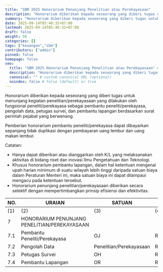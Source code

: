 ```yaml
---
title: "SBM 2025 Honorarium Penunjang Penelitian atau Perekayasaan"
description: "Honorarium diberikan kepada seseorang yang diberi tugas untuk menunjang kegiatan penelitian/perekayasaan"
summary: "Honorarium diberikan kepada seseorang yang diberi tugas untuk menunjang kegiatan penelitian/perekayasaan yang dilakukan oleh fungsional peneliti/perekayasa sebagai pembantu peneliti/perekayasa, pengolah data, petugas survei, dan pembantu lapangan berdasarkan surat perintah pejabat yang berwenang"
date: 2025-09-14T05:40:32+07:00
lastmod: 2025-09-14T05:40:32+07:00
draft: false
weight: 50
categories: []
tags: ["keuangan","sbm"]
contributors: ["admin"]
pinned: false
homepage: false
seo:
  title: "SBM 2025 Honorarium Penunjang Penelitian atau Perekayasaan" # custom title (optional)
  description: "Honorarium diberikan kepada seseorang yang diberi tugas untuk menunjang kegiatan penelitian/perekayasaan" # custom description (recommended)
  canonical: "" # custom canonical URL (optional)
  noindex: false # false (default) or true
---
```


Honorarium diberikan kepada seseorang yang diberi tugas untuk menunjang kegiatan penelitian/perekayasaan yang dilakukan oleh fungsional peneliti/perekayasa sebagai pembantu peneliti/perekayasa, pengolah data, petugas survei, dan pembantu lapangan berdasarkan surat perintah pejabat yang berwenang.

Pemberian honorarium pembantu peneliti/perekayasa dapat dibayarkan sepanjang tidak duplikasi dengan pembayaran uang lembur dan uang makan lembur.

Catatan:
- Hanya dapat diberikan atau dianggarkan oleh K/L yang melaksanakan aktivitas di bidang riset dan inovasi Ilmu Pengetahuan dan Teknologi.
- Khusus honorarium pembantu lapangan, dalam hal ketentuan mengenai upah harian minimum di suatu wilayah lebih tinggi daripada satuan biaya dalam Peraturan Menteri ini, maka satuan biaya ini dapat dilampaui mengacu pada ketentuan tersebut.
- Honorarium penunjang penelitian/perekayasaan diberikan secara selektif dengan mempertimbangkan prinsip efisiensi dan efektivitas.

| NO.  | URAIAN                                                                                                                                              | SATUAN                  | BESARAN     |
| ---- | --------------------------------------------------------------------------------------------------------------------------------------------------- | ----------------------- | ----------- |
| (1)  | (2)                                                                                                                                                 | (3)                     | (4)         |
| 7    | HONORARIUM PENUNJANG PENELITIAN/PEREKAYASAAN                                                                                                        |                         |             |
| 7.1  | Pembantu Peneliti/Perekayasa                                                                                                                        | OJ                      | Rp25.000    |
| 7.2  | Pengolah Data                                                                                                                                       | Penelitian/Perekayasaan | Rp1.540.000 |
| 7.3  | Petugas Survei                                                                                                                                      | OH                      | Rp8.000     |
| 7.4  | Pembantu Lapangan                                                                                                                                   | OR                      | Rp80.000    |
